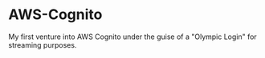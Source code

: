 # AWS-Cognito
My first venture into AWS Cognito under the guise of a "Olympic Login" for streaming purposes. 
